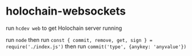 # holochain-websockets

run `hcdev web` to get Holochain server running

run `node`
then run `const { commit, remove, get, sign } = require('./index.js')`
then run `commit('type', {anykey: 'anyvalue'})`
